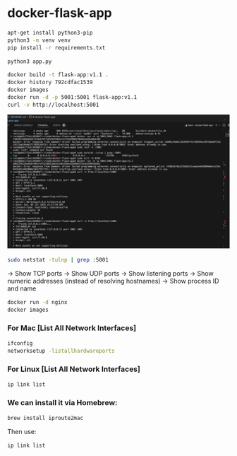 # docker-flask-app


 ```bash
apt-get install python3-pip
python3 -m venv venv
pip install -r requirements.txt
```

 ```bash
python3 app.py
```

```bash
docker build -t flask-app:v1.1 .
docker history 792cdfac1539
docker images
docker run -d -p 5001:5001 flask-app:v1.1
curl -v http://localhost:5001
```

![Diagram](./images/system_run.png)




 ```bash
sudo netstat -tulnp | grep :5001
```
-> Show TCP ports
-> Show UDP ports
-> Show listening ports
-> Show numeric addresses (instead of resolving hostnames)
-> Show process ID and name

 ```bash
docker run -d nginx
docker images
```


### For Mac [List All Network Interfaces]


 ```bash
ifconfig
networksetup -listallhardwareports
```

### For Linux [List All Network Interfaces]
 ```bash
ip link list
```

### We can install it via Homebrew:

 ```bash
brew install iproute2mac
```

 Then use:

 ```bash
ip link list
```